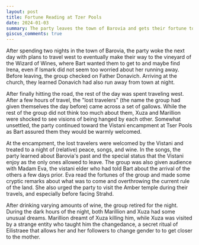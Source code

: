 ```yaml
---
layout: post
title: Fortune Reading at Tzer Pools
date: 2024-01-03
summary: The party leaves the town of Barovia and gets their fortune told at Tser pools.
giscus_comments: true
---
```


After spending two nights in the town of Barovia, the party woke the next day with plans to travel west to eventually make their way to the vineyard of the Wizard of Wines, where Bart wanted them to get to and maybe find Irena, even if Ismark did not seem too worried about her running away. Before leaving, the group checked on Father Donavich. Arriving at the church, they learned Donavich had also run away from town at night.

After finally hitting the road, the rest of the day was spent traveling west. After a few hours of travel, the "lost travelers" (the name the group had given themselves the day before) came across a set of gallows. While the rest of the group did not think too much about them, Xuza and Marillion were shocked to see visions of being hanged by each other. Somewhat unsettled, the party continued toward the Vistani encampment at Tser Pools as Bart assured them they would be warmly welcomed.

At the encampment, the lost travelers were welcomed by the Vistani
and treated to a night of (relative) peace, songs, and wine. In the songs, the party learned about Barovia's past and the special status that the Vistani enjoy as the only ones allowed to leave. The group was also given audience with Madam Eva, the vistani elder who had told Bart about the arrival of the others a few days prior.
Eva read the fortunes of the group and made some cryptic remarks about what was to come and overthrowing the current rule of the land. She also urged the party to visit the Amber temple during their travels, and especially before facing Strahd.

After drinking varying amounts of wine, the group retired for the night. During the dark hours of the night, both Marillion and Xuza had some unusual dreams.
Marillion dreamt of Xuza killing him, while Xuza was visited by a strange entity who taught him the changedance, a secret ritual of Eilistraee that allows her and her followers to change gender to to get closer to the mother.
